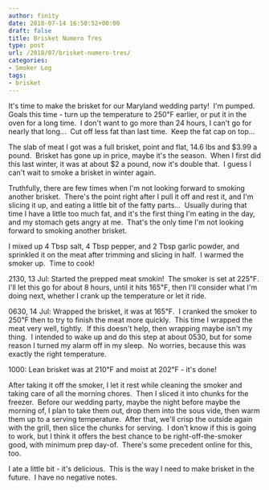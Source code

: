 ```yaml
---
author: finity
date: 2018-07-14 16:50:52+00:00
draft: false
title: Brisket Numero Tres
type: post
url: /2018/07/brisket-numero-tres/
categories:
- Smoker Log
tags:
- brisket
---
```


It's time to make the brisket for our Maryland wedding party!  I'm pumped.  Goals this time - turn up the temperature to 250℉ earlier, or put it in the oven for a long time.  I don't want to go more than 24 hours, I can't go for nearly that long...  Cut off less fat than last time.  Keep the fat cap on top...

The slab of meat I got was a full brisket, point and flat, 14.6 lbs and $3.99 a pound.  Brisket has gone up in price, maybe it's the season.  When I first did this last winter, it was at about $2 a pound, now it's double that.  I guess I can't wait to smoke a brisket in winter again.

Truthfully, there are few times when I'm not looking forward to smoking another brisket.  There's the point right after I pull it off and rest it, and I'm slicing it up, and eating a little bit of the fatty parts...  Usually during that time I have a little too much fat, and it's the first thing I'm eating in the day, and my stomach gets angry at me.  That's the only time I'm not looking forward to smoking another brisket.

I mixed up 4 Tbsp salt, 4 Tbsp pepper, and 2 Tbsp garlic powder, and sprinkled it on the meat after trimming and slicing in half.  I warmed the smoker up.  Time to cook!

2130, 13 Jul: Started the prepped meat smokin!  The smoker is set at 225℉.  I'll let this go for about 8 hours, until it hits 165℉, then I'll consider what I'm doing next, whether I crank up the temperature or let it ride.

0630, 14 Jul: Wrapped the brisket, it was at 165℉.  I cranked the smoker to 250℉ then to try to finish the meat more quickly.  This time I wrapped the meat very well, tightly.  If this doesn't help, then wrapping maybe isn't my thing.  I intended to wake up and do this step at about 0530, but for some reason I turned my alarm off in my sleep.  No worries, because this was exactly the right temperature.

1000: Lean brisket was at 210℉ and moist at 202℉ - it's done!

After taking it off the smoker, I let it rest while cleaning the smoker and taking care of all the morning chores.  Then I sliced it into chunks for the freezer.  Before our wedding party, maybe the night before maybe the morning of, I plan to take them out, drop them into the sous vide, then warm them up to a serving temperature.  After that, we'll crisp the outside again with the grill, then slice the chunks for serving.  I don't know if this is going to work, but I think it offers the best chance to be right-off-the-smoker good, with minimum prep day-of.  There's some precedent online for this, too.

I ate a little bit - it's delicious.  This is the way I need to make brisket in the future.  I have no negative notes.
